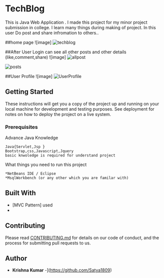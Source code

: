 # TechBlog

This is Java Web Application .
I made this project for my minor project submission in  college.
I learn many things during making of project.
In this user Do post and share infromation to others..


##home page 
![image]
![techblog](https://user-images.githubusercontent.com/63902621/82149019-72a07200-9873-11ea-8e58-b5b88dd58236.jpg)

##After User Login can see all other posts and other details (like,comment,share)
![image]
![allpost](https://user-images.githubusercontent.com/63902621/82150066-792fe900-9875-11ea-9486-368474236851.jpg)


![posts](https://user-images.githubusercontent.com/63902621/82150973-b2695880-9877-11ea-8a93-e05d12facca5.gif)

##User Profile
![image]
![UserProfile](https://user-images.githubusercontent.com/63902621/82150079-83ea7e00-9875-11ea-92ad-e47e7e14781e.jpg)



## Getting Started

These instructions will get you a copy of the project up and running on your local machine for development and testing purposes. See deployment for notes on how to deploy the project on a live system.

### Prerequisites

Advance Java Knowledge
```
Java{Servlet,Jsp }
Bootstrap,css,Javascript,Jquery
basic knwoledge is required for understand project

```

What things you need to run this project 

```
*NetBeans IDE / Eclipse 
*MsqlWorkbench (or any other which you are familar with)

```


## Built With

* [MVC Pattern]  used
* 


## Contributing

Please read [CONTRIBUTING.md](https://github.com/yadavkrishna/TechBlog/contributors) for details on our code of conduct, and the process for submitting pull requests to us.

## Author

* **Krishna Kumar** -](https://github.com/Satya1809)

